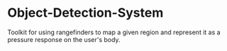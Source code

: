 # Object-Detection-System
Toolkit for using rangefinders to map a given region and represent it as a pressure response on the user's body.
